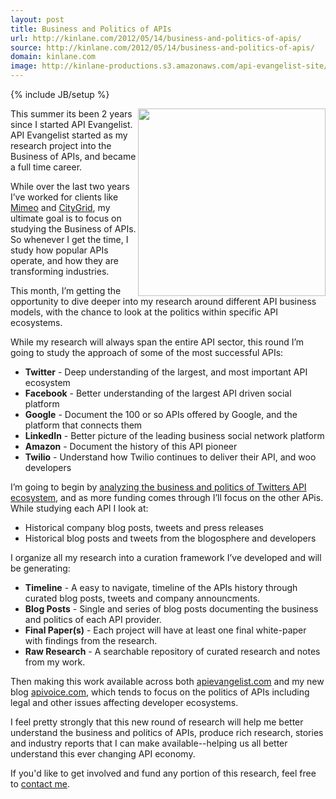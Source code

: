 ```yaml
---
layout: post
title: Business and Politics of APIs
url: http://kinlane.com/2012/05/14/business-and-politics-of-apis/
source: http://kinlane.com/2012/05/14/business-and-politics-of-apis/
domain: kinlane.com
image: http://kinlane-productions.s3.amazonaws.com/api-evangelist-site/blog/Tag-Cloud-Deep-Research-Twitter.png
---
```

{% include JB/setup %}<p>
     <img class="c1" src="http://kinlane-productions.s3.amazonaws.com/api-voice/Tag-Cloud-Deep-Research-Twitter.png" alt="" width="300" align="right" />
</p>
<p>
     This summer its been 2 years since I started API Evangelist. API Evangelist started as my research project into the Business of APIs, and became a full time career.
</p>
<p>
     While over the last two years I’ve worked for clients like <a title="Mimeo" href="http://developer.mimeo.com">Mimeo</a> and <a title="CityGrid" href="http://developer.citygridmedia.com">CityGrid</a>, my ultimate goal is to focus on studying the Business of APIs. So whenever I get the time, I study how popular APIs operate, and how they are transforming industries.
</p>
<p>
     This month, I’m getting the opportunity to dive deeper into my research around different API business models, with the chance to look at the politics within specific API ecosystems.
</p>
<p>
     While my research will always span the entire API sector, this round I’m going to study the approach of some of the most successful APIs:
</p>
<ul class="mainlist">
     <li>
          <strong>Twitter</strong> - Deep understanding of the largest, and most important API ecosystem
     </li>
     <li>
          <strong>Facebook</strong> - Better understanding of the largest API driven social platform
     </li>
     <li>
          <strong>Google</strong> - Document the 100 or so APIs offered by Google, and the platform that connects them
     </li>
     <li>
          <strong>LinkedIn</strong> - Better picture of the leading business social network platform
     </li>
     <li>
          <strong>Amazon</strong> - Document the history of this API pioneer
     </li>
     <li>
          <strong>Twilio</strong> - Understand how Twilio continues to deliver their API, and woo developers
     </li>
</ul>
<p>
     I’m going to begin by&nbsp;<a title="analyzing the business and politics of Twitters API ecosystem" href="http://apivoice.com/2012/05/06/the-business-and-politics-of-twitters-api/">analyzing the business and politics of Twitters API ecosystem</a>, and as more funding comes through I’ll focus on the other APis. While studying each API I look at:
</p>
<ul class="mainlist">
     <li>Historical company blog posts, tweets and press releases
     </li>
     <li>Historical blog posts and tweets from the blogosphere and developers
     </li>
</ul>
<p>
     I organize all my research into a curation framework I’ve developed and will be generating:
</p>
<ul class="mainlist">
     <li>
          <strong>Timeline</strong> - A easy to navigate, timeline of the APIs history through curated blog posts, tweets and company announcments.
     </li>
     <li>
          <strong>Blog Posts</strong>&nbsp;- Single and series of blog posts documenting the business and politics of each API provider.
     </li>
     <li>
          <strong>Final Paper(s)</strong> - Each project will have at least one final white-paper with findings from the research.
     </li>
     <li>
          <strong>Raw Research</strong> - A searchable repository of curated research and notes from my work.
     </li>
</ul>
<p>
     Then making this work available across both <a title="apievangelist.com" href="http://apievangelist.com">apievangelist.com</a> and my new blog <a title="apivoice.com" href="http://apivoice.com">apivoice.com</a>, which tends to focus on the politics of APIs including legal and other issues affecting developer ecosystems.
</p>
<p>
     I feel pretty strongly that this new round of research will help me better understand the business and politics of APIs, produce rich research, stories and industry reports that I can make available--helping us all better understand this ever changing API economy.
</p>
<p>
     If you'd like to get involved and fund any portion of this research, feel free to <a title="Contact Me" href="/contact/">contact me</a>.
</p>